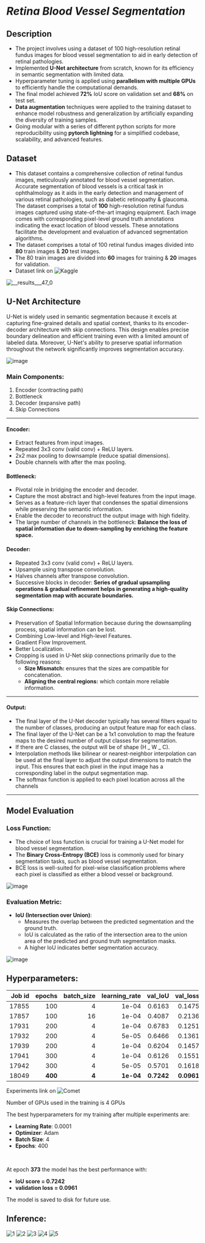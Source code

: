 # **_Retina Blood Vessel Segmentation_**

## Description
- The project involves using a dataset of 100 high-resolution retinal fundus images for blood vessel segmentation to aid in early detection of retinal pathologies.
- Implemented **U-Net architecture** from scratch, known for its efficiency in semantic segmentation with limited data.
- Hyperparameter tuning is applied using **parallelism with multiple GPUs** to efficiently handle the computational demands.
- The final model achieved **72%** IoU score on validation set and **68%** on test set.
- **Data augmentation** techniques were applied to the training dataset to enhance model robustness and generalization by artificially expanding the diversity of training samples.
- Going modular with a series of different python scripts for more reproducibility using **pytorch lightning** for a simplified codebase, scalability, and advanced features.

## Dataset

- This dataset contains a comprehensive collection of retinal fundus images, meticulously annotated for blood vessel segmentation. Accurate segmentation of blood vessels is a critical task in ophthalmology as it aids in the early detection and management of various retinal pathologies, such as diabetic retinopathy & glaucoma.
The dataset comprises a total of **100** high-resolution retinal fundus images captured using state-of-the-art imaging equipment. Each image comes with corresponding pixel-level ground truth annotations indicating the exact location of blood vessels. These annotations facilitate the development and evaluation of advanced segmentation algorithms.
- The dataset comprises a total of 100 retinal fundus images divided into **80** train images & **20** test images.
- The 80 train images are divided into **60** images for training & **20** images for validation.
- Dataset link on ![Kaggle](https://www.kaggle.com/datasets/abdallahwagih/retina-blood-vessel)

![__results___47_0](https://github.com/user-attachments/assets/cc20f0ec-7f49-4a05-a108-e46fa25cd3ea)

## U-Net Architecture

U-Net is widely used in semantic segmentation because it excels at capturing fine-grained details and spatial context, thanks to its encoder-decoder architecture with skip connections. This design enables precise boundary delineation and efficient training even with a limited amount of labeled data. Moreover, U-Net's ability to preserve spatial information throughout the network significantly improves segmentation accuracy.

![image](https://github.com/user-attachments/assets/13771f61-6b66-4423-817e-7bdc143bf64e)

### Main Components:

1. Encoder (contracting path)
2. Bottleneck
3. Decoder (expansive path)
4. Skip Connections

<hr>

#### Encoder:

- Extract features from input images.
- Repeated 3x3 conv (valid conv) + ReLU layers.
- 2x2 max pooling to downsample (reduce spatial dimensions).
- Double channels with after the max pooling.

#### Bottleneck:

- Pivotal role in bridging the encoder and decoder.
- Capture the most abstract and high-level features from the input image.
- Serves as a feature-rich layer that condenses the spatial dimensions while preserving the semantic information.
- Enable the decoder to reconstruct the output image with high fidelity.
- The large number of channels in the bottleneck:
  <b> Balance the loss of spatial information due to down-sampling by enriching
  the feature space. </b>

#### Decoder:

- Repeated 3x3 conv (valid conv) + ReLU layers.
- Upsample using transpose convolution.
- Halves channels after transpose convolution.
- Successive blocks in decoder:
  <b> Series of gradual upsampling operations & gradual refinement helps in
  generating a high-quality segmentation map with accurate boundaries. </b>

#### Skip Connections:

- Preservation of Spatial Information because during the downsampling process, spatial information can be lost.
- Combining Low-level and High-level Features.
- Gradient Flow Improvement.
- Better Localization.
- Cropping is used in U-Net skip connections primarily due to the following reasons:
  - <b>Size Mismatch:</b> ensures that the sizes are compatible for concatenation.
  - <b>Aligning the central regions:</b> which contain more reliable information.

<hr>

#### Output:

- The final layer of the U-Net decoder typically has several filters equal to the number of classes, producing an output feature map for each class.
- The final layer of the U-Net can be a 1x1 convolution to map the feature maps to the desired number of output classes for segmentation.
- If there are C classes, the output will be of shape (H _ W _ C).
- Interpolation methods like bilinear or nearest-neighbor interpolation can be used at the final layer to adjust the output dimensions to match the input. This ensures that each pixel in the input image has a corresponding label in the output segmentation map.
- The softmax function is applied to each pixel location across all the channels


<hr>

## Model Evaluation

### Loss Function:

- The choice of loss function is crucial for training a U-Net model for blood vessel segmentation.
- The **Binary Cross-Entropy (BCE)** loss is commonly used for binary segmentation tasks, such as blood vessel segmentation.
- BCE loss is well-suited for pixel-wise classification problems where each pixel is classified as either a blood vessel or background. <br>

![image](https://github.com/user-attachments/assets/87862473-cb7f-4891-8a71-62fa850b23cf)

### Evaluation Metric:

- **IoU (Intersection over Union)**:
  - Measures the overlap between the predicted segmentation and the ground truth.
  - IoU is calculated as the ratio of the intersection area to the union area of the predicted and ground truth segmentation masks.
  - A higher IoU indicates better segmentation accuracy.

![image](https://github.com/user-attachments/assets/a040df1c-10bc-4678-9e42-26c2bc2d61f3)

## Hyperparameters:

| Job id | epochs | batch_size | learning_rate | val_IoU | val_loss | test_IoU | test_loss |
| -----: | -----: | ---------: | ------------: | ------: | -------: | -------: | --------: |
|  17855 |    100 |          4 |         1e-04 |  0.6163 |   0.1475 |        - |         - |
|  17857 |    100 |         16 |         1e-04 |  0.4087 |   0.2136 |        - |         - |
|  17931 |    200 |          4 |         1e-04 |  0.6783 |   0.1251 |   0.6779 |     0.125 |
|  17932 |    200 |          4 |         5e-05 |  0.6466 |   0.1361 |        - |         - |
|  17939 |    200 |          4 |         1e-04 |  0.6204 |   0.1457 |        - |         - |
|  17941 |    300 |          4 |         1e-04 |  0.6126 |   0.1551 |        - |         - |
|  17942 |    300 |          4 |         5e-05 |  0.5701 |   0.1618 |        - |         - |
|  18049 |    **400** |          **4** |         **1e-04** |  **0.7242** |   **0.0961** |   **0.6827** |    **0.1307** |


Experiments link on ![Comet](https://www.comet.com/youssefaboelwafa/retina-blood-vessel-segmentation/view/new/panels)

Number of GPUs used in the training is 4 GPUs

The best hyperparameters for my training after multiple experiments are:

- **Learning Rate**: 0.0001
- **Optimizer**: Adam
- **Batch Size**: 4
- **Epochs**: 400

<br>

At epoch **373** the model has the best performance with: <br>

- **IoU score = 0.7242** <br>
- **validation loss = 0.0961** <br>

The model is saved to disk for future use.

## Inference:
![1](https://github.com/user-attachments/assets/cf49f201-b058-4191-b80f-4edda96a07f7)
![2](https://github.com/user-attachments/assets/4e3f2c6f-0d2a-42f0-a556-7565f89f59fb)
![3](https://github.com/user-attachments/assets/1093f603-22d1-4784-adb0-ebca61d5fdfe)
![4](https://github.com/user-attachments/assets/7b0369ae-a97b-4ab3-9591-8029663fa616)
![5](https://github.com/user-attachments/assets/f85cae09-4a8a-4d07-9a90-d85c35833354)
